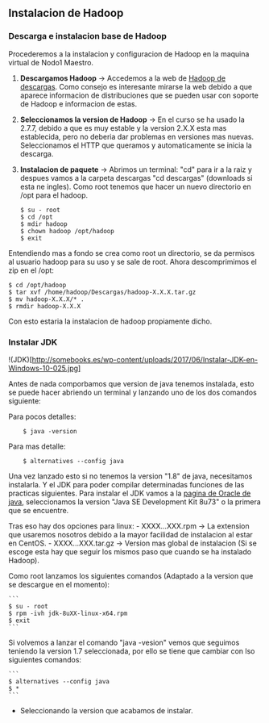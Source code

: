 ## Instalacion de Hadoop

### Descarga e instalacion base de Hadoop

Procederemos a la instalacion y configuracion de Hadoop en la maquina virtual de Nodo1 Maestro.

1. **Descargamos Hadoop** -> Accedemos a la web de [Hadoop de descargas](http://hadoop.apache.org/releases.html). Como consejo es interesante mirarse la web debido a que aparece informacion de distribuciones que se pueden usar con soporte de Hadoop e informacion de estas.

2. **Seleccionamos la version de Hadoop** -> En el curso se ha usado la 2.7.7, debido a que es muy estable y la version 2.X.X esta mas establecida, pero no deberia dar problemas en versiones mas nuevas. Seleccionamos el HTTP que queramos y automaticamente se inicia la descarga.

3. **Instalacion de paquete** -> Abrimos un terminal: "cd" para ir a la raiz y despues vamos a la carpeta descargas "cd descargas" (downloads si esta ne ingles). Como root tenemos que hacer un nuevo directorio en /opt para el hadoop.

    ```
    $ su - root
    $ cd /opt
    $ mdir hadoop
    $ chown hadoop /opt/hadoop
    $ exit
    ```

Entendiendo mas a fondo se crea como root un directorio, se da permisos al usuario hadoop para su uso y se sale de root. Ahora descomprimimos el zip en el /opt:

    $ cd /opt/hadoop
    $ tar xvf /home/hadoop/Descargas/hadoop-X.X.X.tar.gz
    $ mv hadoop-X.X.X/* .
    $ rmdir hadoop-X.X.X

Con esto estaria la instalacion de hadoop propiamente dicho.

### Instalar JDK

!(JDK)[http://somebooks.es/wp-content/uploads/2017/06/Instalar-JDK-en-Windows-10-025.jpg]

Antes de nada comporbamos que version de java tenemos instalada, esto se puede hacer abriendo un terminal y lanzando uno de los dos comandos siguiente:

Para pocos detalles:
```
    $ java -version 
```

Para mas detalle:
```
    $ alternatives --config java
```

Una vez lanzado esto si no tenemos la version "1.8" de java, necesitamos instalarla. Y el JDK para poder compilar determinadas funciones de las practicas siguientes. Para instalar el JDK vamos a la [pagina de Oracle de java](http://www.oracle.com/technetwork/java/javase/downloads/jdk8-downloads-2133151.html), seleccionamos la version "Java SE Development Kit 8u73" o la primera que se encuentre. 

Tras eso hay dos opciones para linux: 
    - XXXX...XXX.rpm -> La extension que usaremos nosotros debido a la mayor facilidad de instalacion al estar en CentOS.
    - XXXX...XXX.tar.gz -> Version mas global de instalacion (Si se escoge esta hay que seguir los mismos paso que cuando se ha instalado Hadoop).

Como root lanzamos los siguientes comandos (Adaptado a la version que se descargue en el momento):

    ```
    $ su - root
    $ rpm -ivh jdk-8uXX-linux-x64.rpm 
    $ exit
    ```

Si volvemos a lanzar el comando "java -vesion" vemos que seguimos teniendo la version 1.7 seleccionada, por ello se tiene que cambiar con lso siguientes comandos:

    ```
    $ alternatives --config java
    $ *
    ```
* Seleccionando la version que acabamos de instalar.
